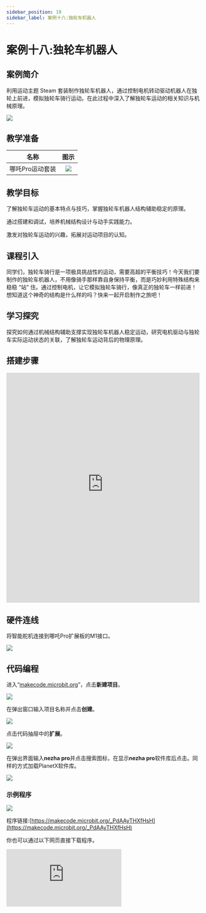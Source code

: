 ```yaml
---
sidebar_position: 19
sidebar_label: 案例十八:独轮车机器人
---
```


# 案例十八:独轮车机器人

## 案例简介

利用运动主题 Steam 套装制作独轮车机器人，通过控制电机转动驱动机器人在独轮上前进，模拟独轮车骑行运动。在此过程中深入了解独轮车运动的相关知识与机械原理。

![](https://wiki-media-ef.oss-cn-hongkong.aliyuncs.com/docs/microbit/building-blocks/nezha-pro-sports-kit/images/nezha-pro-sports-kit-case-18-01.png)

## 教学准备

|     名称     |            图示            |
| :----------: | :--------------------------: |
|   哪吒Pro运动套装   |   ![](https://wiki-media-ef.oss-cn-hongkong.aliyuncs.com/docs/microbit/building-blocks/nezha-pro-sports-kit/images/nezha-pro-sports-kit-01.png)  |

## 教学目标

了解独轮车运动的基本特点与技巧，掌握独轮车机器人结构辅助稳定的原理。​

通过搭建和调试，培养机械结构设计与动手实践能力。​

激发对独轮车运动的兴趣，拓展对运动项目的认知。


## 课程引入

同学们，独轮车骑行是一项极具挑战性的运动，需要高超的平衡技巧！今天我们要制作的独轮车机器人，不用像骑手那样靠自身保持平衡，而是巧妙利用特殊结构来稳稳 “站” 住。通过控制电机，让它模拟独轮车骑行，像真正的独轮车一样前进！想知道这个神奇的结构是什么样的吗？快来一起开启制作之旅吧！

## 学习探究

探究如何通过机械结构辅助支撑实现独轮车机器人稳定运动，研究电机驱动与独轮车实际运动状态的关联，了解独轮车运动背后的物理原理。

## 搭建步骤

<embed src="https://wiki-media-ef.oss-cn-hongkong.aliyuncs.com/docs/microbit/building-blocks/nezha-pro-sports-kit/files/%E7%8B%AC%E8%BD%AE%E8%BD%A6%E8%BF%90%E5%8A%A8.pdf" type="application/pdf" width="100%" height="600px" />


## 硬件连线

将智能舵机连接到哪吒Pro扩展板的M1接口。

![](https://wiki-media-ef.oss-cn-hongkong.aliyuncs.com/docs/microbit/building-blocks/nezha-pro-sports-kit/images/nezha-pro-sports-kit-case-17-02.png)

## 代码编程

进入“[makecode.microbit.org](https://makecode.microbit.org)”，点击**新建项目**。

![](https://wiki-media-ef.oss-cn-hongkong.aliyuncs.com/docs/microbit/building-blocks/microbit-space-science-kit/images/microbit-space-science-kit-case01-07.png)

在弹出窗口输入项目名称并点击**创建**。

![](https://wiki-media-ef.oss-cn-hongkong.aliyuncs.com/docs/microbit/building-blocks/microbit-space-science-kit/images/microbit-space-science-kit-case01-11.png)

点击代码抽屉中的**扩展**。

![](https://wiki-media-ef.oss-cn-hongkong.aliyuncs.com/docs/microbit/building-blocks/microbit-space-science-kit/images/microbit-space-science-kit-case01-09.png)

在弹出界面输入**nezha pro**并点击搜索图标，在显示**nezha pro**软件库后点击。同样的方式加载PlanetX软件库。

![](https://wiki-media-ef.oss-cn-hongkong.aliyuncs.com/docs/microbit/building-blocks/microbit-space-science-kit/images/microbit-space-science-kit-case01-10.png)



### 示例程序

![](https://wiki-media-ef.oss-cn-hongkong.aliyuncs.com/docs/microbit/building-blocks/nezha-pro-sports-kit/images/nezha-pro-sports-kit-case-18-04.png)

程序链接:[https://makecode.microbit.org/_PdAAyTHXfHsH](https://makecode.microbit.org/_PdAAyTHXfHsH)

你也可以通过以下网页直接下载程序。

<div
    style={{
        position: 'relative',
        paddingBottom: '60%',
        overflow: 'hidden',
    }}
>
    <iframe
        src="https://makecode.microbit.org/_PdAAyTHXfHsH"
        frameborder="0"
        sandbox="allow-popups allow-forms allow-scripts allow-same-origin"
        style={{
            position: 'absolute',
            width: '100%',
            height: '100%',
        }}
    />
</div>

## 下载程序

使用 USB 线连接 PC 和 micro:bit V2。

![](https://wiki-media-ef.oss-cn-hongkong.aliyuncs.com/docs/microbit/building-blocks/microbit-space-science-kit/images/microbit-space-science-kit-manual03.gif)

连接成功后，电脑上会识别出一个名为 MICROBIT 的盘符。

![](https://wiki-media-ef.oss-cn-hongkong.aliyuncs.com/docs/microbit/building-blocks/microbit-space-science-kit/images/microbit-space-science-kit-manual06.png)

点击左下角的![](https://wiki-media-ef.oss-cn-hongkong.aliyuncs.com/docs/microbit/building-blocks/microbit-space-science-kit/images/microbit-space-science-kit-manual07.png)，选择**Connect Device**。

![](https://wiki-media-ef.oss-cn-hongkong.aliyuncs.com/docs/microbit/building-blocks/microbit-space-science-kit/images/microbit-space-science-kit-manual11.png)

点击![](https://wiki-media-ef.oss-cn-hongkong.aliyuncs.com/docs/microbit/building-blocks/microbit-space-science-kit/images/microbit-space-science-kit-manual08.png)。

![](https://wiki-media-ef.oss-cn-hongkong.aliyuncs.com/docs/microbit/building-blocks/microbit-space-science-kit/images/microbit-space-science-kit-manual12.png)

点击![](https://wiki-media-ef.oss-cn-hongkong.aliyuncs.com/docs/microbit/building-blocks/microbit-space-science-kit/images/microbit-space-science-kit-manual09.png)。

![](https://wiki-media-ef.oss-cn-hongkong.aliyuncs.com/docs/microbit/building-blocks/microbit-space-science-kit/images/microbit-space-science-kit-manual13.png)

在弹出窗口选择 **BBC micro:bit CMSIS-DAP**，然后选择**连接**，至此，我们的 micro:bit 就已经连接成功。

![](https://wiki-media-ef.oss-cn-hongkong.aliyuncs.com/docs/microbit/building-blocks/microbit-space-science-kit/images/microbit-space-science-kit-manual14.png)

点击**下载程序**

![](https://wiki-media-ef.oss-cn-hongkong.aliyuncs.com/docs/microbit/building-blocks/microbit-space-science-kit/images/microbit-space-science-kit-manual10.png)

## 案例演示

按下按键A，独轮车机器人开始骑行，按下按键B，独轮车机器人停止骑行。

![](https://wiki-media-ef.oss-cn-hongkong.aliyuncs.com/docs/microbit/building-blocks/nezha-pro-sports-kit/images/nezha-pro-sports-kit-case-18.gif)

## 总结分享



## 扩展知识​

**独轮车运动的起源与发展​**

独轮车起源于中国汉代，最初作为运输工具使用，后来逐渐演变为民间杂耍和竞技项目。在古代，独轮车不仅用于日常劳作，还在庙会、庆典等活动中展示高超技艺。随着时间推移，独轮车运动传播到世界各地，并在现代发展成为一项充满挑战与乐趣的极限运动和竞技项目。如今，独轮车运动涵盖平地技巧、越野、竞速等多种类型，吸引了众多爱好者参与。​

**独轮车运动的技巧与训练​**

在实际的独轮车运动中，骑手需要掌握上车、下车、直线骑行、转弯、刹车等基本技巧。上车时，通常需要先将一只脚踩在踏板上，另一只脚蹬地获得初速度后迅速踏上另一个踏板；转弯时，通过身体重心的转移和脚对踏板的力量控制来实现方向改变。训练过程中，骑手要从基础平衡练习开始，逐步提升骑行速度和技巧难度。此外，核心力量、腿部力量以及身体协调性的训练，对于提升独轮车骑行水平至关重要。​

**独轮车运动的竞技项目​**

***平地技巧赛：***选手在平坦场地完成各种高难度动作，如单脚骑行、跳跃、旋转等，裁判根据动作难度、完成度和流畅性进行打分。​

***越野赛：***在山地、丛林等复杂地形进行骑行，考验选手的耐力、操控能力和对不同路况的适应能力。​

***速度赛：***在规定赛道上比拼骑行速度，选手需要具备强大的爆发力和持久的耐力，通过合理的骑行节奏和技巧争取最佳成绩。
